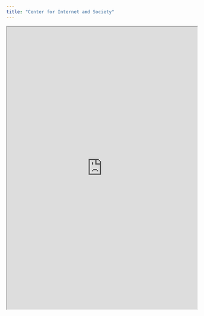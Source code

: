 ```yaml
---
title: "Center for Internet and Society"
---
```



<iframe height="750" width="100%" src="https://ewelton.github.io/ktest/wiki.html#Center%20for%20Internet%20and%20Society"></iframe>
